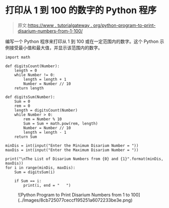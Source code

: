 # 打印从 1 到 100 的数字的 Python 程序

> 原文:[https://www . tutorialgateway . org/python-program-to-print-disarium-numbers-from-1-100/](https://www.tutorialgateway.org/python-program-to-print-disarium-numbers-from-1-to-100/)

编写一个 Python 程序来打印从 1 到 100 或在一定范围内的数字。这个 Python 示例接受最小值和最大值，并显示该范围内的数字。

```
import math

def digitsCount(Number):
    length = 0
    while Number != 0:
        length = length + 1
        Number = Number // 10
    return length

def digitsSum(Number):
    Sum = 0
    rem = 0
    length = digitsCount(Number)
    while Number > 0:
        rem = Number % 10
        Sum = Sum + math.pow(rem, length)
        Number = Number // 10
        length = length - 1
    return Sum

minDis = int(input("Enter the Minimum Disarium Number = "))
maxDis = int(input("Enter the Maximum Disarium Number = "))

print("\nThe List of Disarium Numbers from {0} and {1}".format(minDis, maxDis)) 
for i in range(minDis, maxDis):
    Sum = digitsSum(i)

    if Sum == i:
        print(i, end = "   ")
```

<figure class="wp-block-image size-large">![Python Program to Print Disarium Numbers from 1 to 100](../Images/8cb725077ceccf195251a6072233be3e.png)</figure>